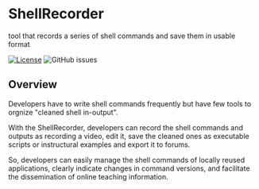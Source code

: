 # ShellRecorder
tool that records a series of shell commands and save them in usable format

[![License](https://img.shields.io/badge/License-MIT-yellow.svg)](https://opensource.org/licenses/MIT)
![GitHub issues](https://img.shields.io/github/issues/Erisae/ShellRecorder)

## Overview
Developers have to write shell commands frequently but have few tools to orgnize "cleaned shell in-output". 

With the ShellRecorder, developers can record the shell commands and outputs as recording a video, edit it, save the cleaned ones as executable scripts or instructural examples and export it to forums. 

So, developers can easily manage the shell commands of locally reused applications, clearly indicate changes in command versions, and facilitate the dissemination of online teaching information.
